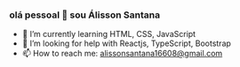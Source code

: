 ### olá pessoal 👋 sou Álisson Santana

- 🌱 I’m currently learning HTML, CSS, JavaScript
- 🤔 I’m looking for help with Reactjs, TypeScript, Bootstrap
- 📫 How to reach me: alissonsantana16608@gmail.com
